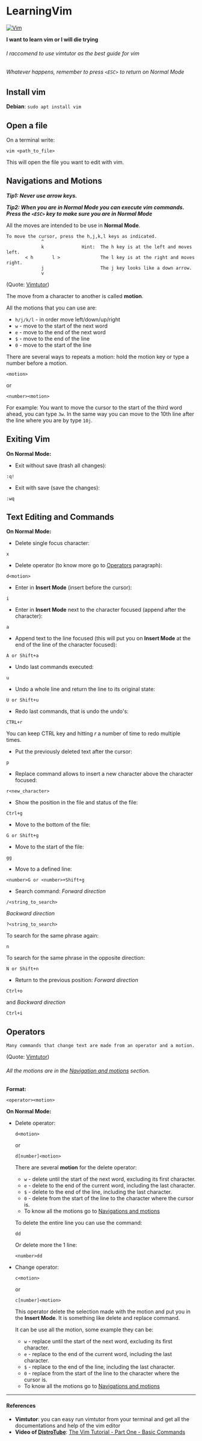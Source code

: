 # LearningVim

[![Vim](https://www.vim.org/images/vim_header.gif)](https://www.vim.org/)

****I want to learn vim or I will die trying****

###### *I raccomend to use vimtutor as the best guide for vim*
###### *Whatever happens, remember to press `<ESC>` to return on Normal Mode*

## Install vim

**Debian**: `sudo apt install vim`

## Open a file

On a terminal write:
```
vim <path_to_file>
```
This will open the file you want to edit with vim.

## Navigations and Motions

***Tip1: Never use arrow keys.***


***Tip2: When you are in Normal Mode you can execute vim commands. Press the `<ESC>` key to make sure you are in Normal Mode***


All the moves are intended to be use in **Normal Mode**.

```
To move the cursor, press the h,j,k,l keys as indicated. 
             ^
             k              Hint:  The h key is at the left and moves left.
       < h       l >               The l key is at the right and moves right.
             j                     The j key looks like a down arrow.
             v
```
(Quote: [Vimtutor](#references))

The move from a character to another is called **motion**.

All the motions that you can use are:
* `h/j/k/l` - in order move left/down/up/right
* `w` - move to the start of the next word 
* `e` - move to the end of the next word
* `$` - move to the end of the line
* `0` - move to the start of the line

There are several ways to repeats a motion: hold the motion key or type a number before a motion.
```
<motion>
```
or
```
<number><motion>
```

For example: You want to move the cursor to the start of the third word ahead, you can type `3w`. In the same way you can move to the 10th line after the line where you are by type `10j`. 


## Exiting Vim

**On Normal Mode:**
* Exit without save (trash all changes): 
```
:q!
```
* Exit with save (save the changes): 
```
:wq
```


## Text Editing and Commands

**On Normal Mode:**
* Delete single focus character: 
```
x
```
* Delete operator (to know more go to [Operators](#operators) paragraph):
```
d<motion>
```
* Enter in **Insert Mode** (insert before the cursor): 
```
i
```
* Enter in **Insert Mode** next to the character focused (append after the character):
```
a
```
* Append text to the line focused (this will put you on **Insert Mode** at the end of the line of the character focused):
```
A or Shift+a
``` 
* Undo last commands executed:
```
u
```
* Undo a whole line and return the line to its original state:
```
U or Shift+u
```
* Redo last commands, that is undo the undo's:
```
CTRL+r
```
You can keep CTRL key and hitting *r* a number of time to redo multiple times.
* Put the previously deleted text after the cursor:
```
p
```
* Replace command allows to insert a new character above the character focused:
```
r<new_character>
```
* Show the position in the file and status of the file:
```
Ctrl+g
```
* Move to the bottom of the file:
```
G or Shift+g
```
* Move to the start of the file:
```
gg
```
* Move to a defined line:
```
<number>G or <number>+Shift+g
```
* Search command:
*Forward direction*
```
/<string_to_search>
```
*Backward direction*
```
?<string_to_search>
```
To search for the same phrase again:
```
n
```
To search for the same phrase in the opposite direction:
```
N or Shift+n
```
* Return to the previous position:
*Forward direction*
```
Ctrl+o
```
and *Backward direction*
```
Ctrl+i
```

## Operators

```
Many commands that change text are made from an operator and a motion.
```
(Quote: [Vimtutor](#references))

###### All the motions are in the [Navigation and motions](#navigation_and_motions) section.

**Format:**
```
<operator><motion>
```

**On Normal Mode:**
* Delete operator: 
	```
	d<motion>
	```
	or
	```
	d[number]<motion>
	```

	There are several **motion** for the delete operator:
	- `w` - delete until the start of the next word, excluding its first character.
	- `e` - delete to the end of the current word, including the last character.
	- `$` - delete to the end of the line, including the last character.
	- `0` - delete from the start of the line to the character where the cursor is.
	- To know all the motions go to [Navigations and motions](#navigations-and-motions)

	To delete the entire line you can use the command:
	```
	dd
	```
	Or delete more the 1 line:
	```
	<number>dd
	```
* Change operator:
	```
	c<motion>
	```
	or
	```
	c[number]<motion>
	```
 
	This operator delete the selection made with the motion and put you in the **Insert Mode**. It is something like delete and replace command.

	It can be use all the motion, some example they can be:
	- `w` - replace until the start of the next word, excluding its first character.
	- `e` - replace to the end of the current word, including the last character.
	- `$` - replace to the end of the line, including the last character.
	- `0` - replace from the start of the line to the character where the cursor is.
	- To know all the motions go to [Navigations and motions](#navigations-and-motions)

-------------------------------------------------------------------

#### References
* **Vimtutor**: you can easy run vimtutor from your terminal and get all the documentations and help of the vim editor
* **Video of [DistroTube](https://www.youtube.com/channel/UCVls1GmFKf6WlTraIb_IaJg)**: [The Vim Tutorial - Part One - Basic Commands](https://www.youtube.com/watch?v=ER5JYFKkYDg)

